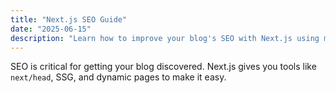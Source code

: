 ```yaml
---
title: "Next.js SEO Guide"
date: "2025-06-15"
description: "Learn how to improve your blog's SEO with Next.js using meta tags, Open Graph, and dynamic routing."
---
```


SEO is critical for getting your blog discovered. Next.js gives you tools like `next/head`, SSG, and dynamic pages to make it easy.
